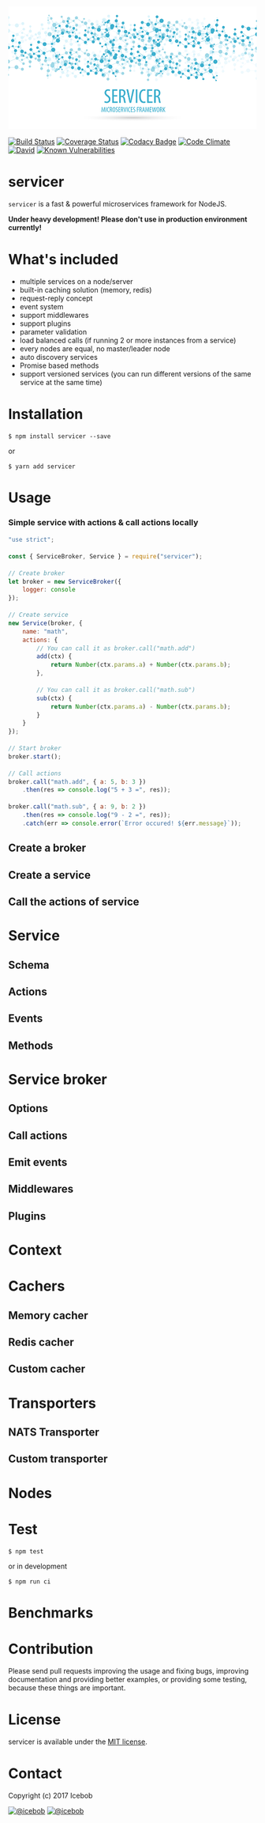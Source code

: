 ![Servicer logo](docs/assets/logo-servicer.png)

[![Build Status](https://travis-ci.org/icebob/servicer.svg?branch=master)](https://travis-ci.org/icebob/servicer)
[![Coverage Status](https://coveralls.io/repos/github/icebob/ice-services/badge.svg?branch=master)](https://coveralls.io/github/icebob/ice-services?branch=master)
[![Codacy Badge](https://api.codacy.com/project/badge/Grade/d6b80db8619348e79210d6a725dfe2aa)](https://www.codacy.com/app/mereg-norbert/servicer?utm_source=github.com&amp;utm_medium=referral&amp;utm_content=icebob/servicer&amp;utm_campaign=Badge_Grade)
[![Code Climate](https://codeclimate.com/github/icebob/servicer/badges/gpa.svg)](https://codeclimate.com/github/icebob/servicer)
[![David](https://img.shields.io/david/icebob/servicer.svg)](https://david-dm.org/icebob/servicer)
[![Known Vulnerabilities](https://snyk.io/test/github/icebob/servicer/badge.svg)](https://snyk.io/test/github/icebob/servicer)

# servicer
`servicer` is a fast & powerful microservices framework for NodeJS.

**Under heavy development! Please don't use in production environment currently!**

# What's included

- multiple services on a node/server
- built-in caching solution (memory, redis)
- request-reply concept
- event system
- support middlewares
- support plugins
- parameter validation
- load balanced calls (if running 2 or more instances from a service)
- every nodes are equal, no master/leader node
- auto discovery services
- Promise based methods
- support versioned services (you can run different versions of the same service at the same time)


# Installation
```
$ npm install servicer --save
```

or

```
$ yarn add servicer
```

# Usage

### Simple service with actions & call actions locally
```js
"use strict";

const { ServiceBroker, Service } = require("servicer");

// Create broker
let broker = new ServiceBroker({ 
	logger: console 
});

// Create service
new Service(broker, {
	name: "math",
	actions: {
		// You can call it as broker.call("math.add")
		add(ctx) {
			return Number(ctx.params.a) + Number(ctx.params.b);
		},

		// You can call it as broker.call("math.sub")
		sub(ctx) {
			return Number(ctx.params.a) - Number(ctx.params.b);
		}
	}
});

// Start broker
broker.start();

// Call actions
broker.call("math.add", { a: 5, b: 3 })
	.then(res => console.log("5 + 3 =", res));

broker.call("math.sub", { a: 9, b: 2 })
	.then(res => console.log("9 - 2 =", res));
	.catch(err => console.error(`Error occured! ${err.message}`));
```

## Create a broker

## Create a service

## Call the actions of service

# Service

## Schema

## Actions

## Events

## Methods

# Service broker

## Options

## Call actions

## Emit events

## Middlewares

## Plugins

# Context

# Cachers

## Memory cacher

## Redis cacher

## Custom cacher

# Transporters

## NATS Transporter

## Custom transporter

# Nodes

# Test
```
$ npm test
```

or in development

```
$ npm run ci
```

# Benchmarks

# Contribution
Please send pull requests improving the usage and fixing bugs, improving documentation and providing better examples, or providing some testing, because these things are important.

# License
servicer is available under the [MIT license](https://tldrlegal.com/license/mit-license).

# Contact
Copyright (c) 2017 Icebob

[![@icebob](https://img.shields.io/badge/github-icebob-green.svg)](https://github.com/icebob) [![@icebob](https://img.shields.io/badge/twitter-Icebobcsi-blue.svg)](https://twitter.com/Icebobcsi)